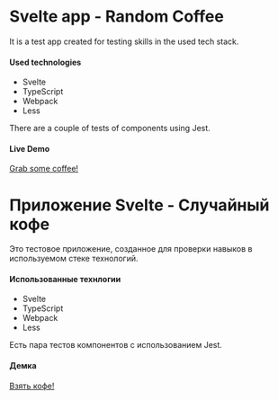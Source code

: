 Svelte app - Random Coffee
====================

It is a test app created for testing skills in the used tech stack.

#### Used technologies

* Svelte
* TypeScript
* Webpack
* Less

There are a couple of tests of components using Jest.

#### Live Demo

<a href="http://munimaev.github.io/svelte-coffee/">Grab some coffee!</a>

Приложение Svelte - Случайный кофе
=========================

Это тестовое приложение, созданное для проверки навыков в используемом стеке технологий.

#### Использованные технлогии

* Svelte
* TypeScript
* Webpack
* Less

Есть пара тестов компонентов с использованием Jest.

#### Демка
<a href="http://munimaev.github.io/svelte-coffee/">Взять кофе!</a>
